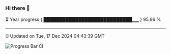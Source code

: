 ### Hi there 👋

⏳ Year progress { ████████████████████████████▁▁ } 95.96 %

---

⏰ Updated on Tue, 17 Dec 2024 04:43:39 GMT

![Progress Bar CI](https://github.com/IshwaranRudhara/GIT-ACTION/workflows/Progress%20Bar%20CI/badge.svg)
